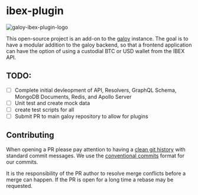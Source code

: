 # ibex-plugin
![galoy-ibex-plugin-logo](https://github.com/lnflash/ibex-plugin/assets/34528298/40eb0306-560d-4c71-aded-bd984c3f7e29)

This open-source project is an add-on to the [galoy](https://github.com/GaloyMoney/galoy) instance. 
The goal is to have a modular addition to the galoy backend, so that a frontend application can have the option of using a custodial BTC or USD wallet from the IBEX API.

## TODO:
- [ ] Complete initial devleopment of API, Resolvers, GraphQL Schema, MongoDB Documents, Redis, and Apollo Server 
- [ ] Unit test and create mock data
- [ ] create test scripts for all
- [ ] Submit PR to main galoy repository to allow for plugins

## Contributing

When opening a PR please pay attention to having a [clean git history](https://medium.com/@catalinaturlea/clean-git-history-a-step-by-step-guide-eefc0ad8696d) with standard commit messages. 
We use the [conventional commits](https://www.conventionalcommits.org/en/v1.0.0/) format for our commits.

It is the responsibility of the PR author to resolve merge conflicts before a merge can happen. 
If the PR is open for a long time a rebase may be requested.
